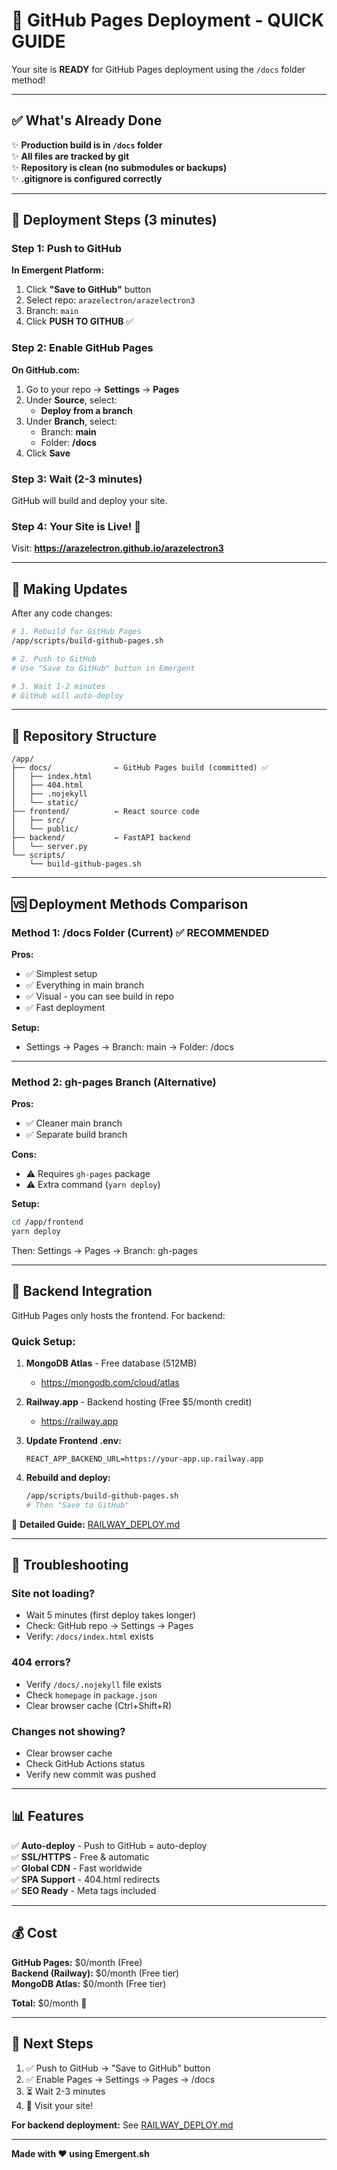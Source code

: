 # 🚀 GitHub Pages Deployment - QUICK GUIDE

Your site is **READY** for GitHub Pages deployment using the `/docs` folder method!

---

## ✅ What's Already Done

✨ **Production build is in `/docs` folder**  
✨ **All files are tracked by git**  
✨ **Repository is clean (no submodules or backups)**  
✨ **.gitignore is configured correctly**  

---

## 🎯 Deployment Steps (3 minutes)

### Step 1: Push to GitHub

**In Emergent Platform:**
1. Click **"Save to GitHub"** button
2. Select repo: `arazelectron/arazelectron3`
3. Branch: `main`
4. Click **PUSH TO GITHUB** ✅

### Step 2: Enable GitHub Pages

**On GitHub.com:**
1. Go to your repo → **Settings** → **Pages**
2. Under **Source**, select:
   - **Deploy from a branch**
3. Under **Branch**, select:
   - Branch: **main**
   - Folder: **/docs**
4. Click **Save**

### Step 3: Wait (2-3 minutes)

GitHub will build and deploy your site.

### Step 4: Your Site is Live! 🎉

Visit: **https://arazelectron.github.io/arazelectron3**

---

## 🔄 Making Updates

After any code changes:

```bash
# 1. Rebuild for GitHub Pages
/app/scripts/build-github-pages.sh

# 2. Push to GitHub
# Use "Save to GitHub" button in Emergent

# 3. Wait 1-2 minutes
# GitHub will auto-deploy
```

---

## 📂 Repository Structure

```
/app/
├── docs/              ← GitHub Pages build (committed) ✅
│   ├── index.html
│   ├── 404.html
│   ├── .nojekyll
│   └── static/
├── frontend/          ← React source code
│   ├── src/
│   └── public/
├── backend/           ← FastAPI backend
│   └── server.py
└── scripts/
    └── build-github-pages.sh
```

---

## 🆚 Deployment Methods Comparison

### Method 1: /docs Folder (Current) ✅ RECOMMENDED

**Pros:**
- ✅ Simplest setup
- ✅ Everything in main branch
- ✅ Visual - you can see build in repo
- ✅ Fast deployment

**Setup:**
- Settings → Pages → Branch: main → Folder: /docs

---

### Method 2: gh-pages Branch (Alternative)

**Pros:**
- ✅ Cleaner main branch
- ✅ Separate build branch

**Cons:**
- ⚠️ Requires `gh-pages` package
- ⚠️ Extra command (`yarn deploy`)

**Setup:**
```bash
cd /app/frontend
yarn deploy
```
Then: Settings → Pages → Branch: gh-pages

---

## 🔧 Backend Integration

GitHub Pages only hosts the frontend. For backend:

### Quick Setup:

1. **MongoDB Atlas** - Free database (512MB)
   - https://mongodb.com/cloud/atlas

2. **Railway.app** - Backend hosting (Free $5/month credit)
   - https://railway.app

3. **Update Frontend .env:**
   ```env
   REACT_APP_BACKEND_URL=https://your-app.up.railway.app
   ```

4. **Rebuild and deploy:**
   ```bash
   /app/scripts/build-github-pages.sh
   # Then "Save to GitHub"
   ```

📖 **Detailed Guide:** [RAILWAY_DEPLOY.md](RAILWAY_DEPLOY.md)

---

## 🐛 Troubleshooting

### Site not loading?
- Wait 5 minutes (first deploy takes longer)
- Check: GitHub repo → Settings → Pages
- Verify: `/docs/index.html` exists

### 404 errors?
- Verify `/docs/.nojekyll` file exists
- Check `homepage` in `package.json`
- Clear browser cache (Ctrl+Shift+R)

### Changes not showing?
- Clear browser cache
- Check GitHub Actions status
- Verify new commit was pushed

---

## 📊 Features

✅ **Auto-deploy** - Push to GitHub = auto-deploy  
✅ **SSL/HTTPS** - Free & automatic  
✅ **Global CDN** - Fast worldwide  
✅ **SPA Support** - 404.html redirects  
✅ **SEO Ready** - Meta tags included  

---

## 💰 Cost

**GitHub Pages:** $0/month (Free)  
**Backend (Railway):** $0/month (Free tier)  
**MongoDB Atlas:** $0/month (Free tier)

**Total:** $0/month 🎉

---

## 🎯 Next Steps

1. ✅ Push to GitHub → "Save to GitHub" button
2. ✅ Enable Pages → Settings → Pages → /docs
3. ⏳ Wait 2-3 minutes
4. 🎉 Visit your site!

**For backend deployment:** See [RAILWAY_DEPLOY.md](RAILWAY_DEPLOY.md)

---

**Made with ❤️ using Emergent.sh**
